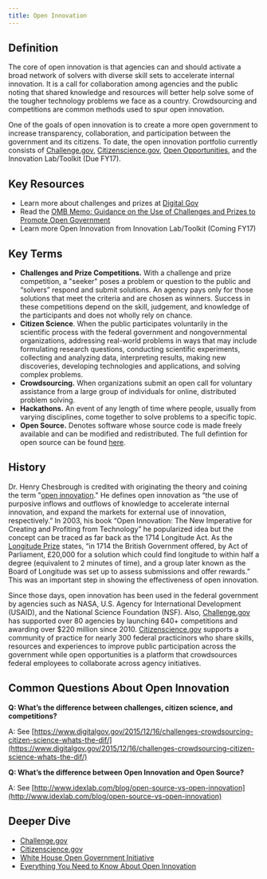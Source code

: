 ```yaml
---
title: Open Innovation
---
```


## Definition

The core of open innovation is that agencies can and should activate a broad network of solvers with diverse skill sets to accelerate internal innovation. It is a call for collaboration among agencies and the public noting that shared knowledge and resources will better help solve some of the tougher technology problems we face as a country. Crowdsourcing and competitions are common methods used to spur open innovation.

One of the goals of open innovation is to create a more open government to increase transparency, collaboration, and participation between the government and its citizens. To date, the open innovation portfolio currently consists of [Challenge.gov,](https://www.challenge.gov) [Citizenscience.gov](https://www.citizenscience.gov/), [Open Opportunities](https://openopps.digitalgov.gov/), and the Innovation Lab/Toolkit (Due FY17).

## Key Resources

* Learn more about challenges and prizes at [Digital Gov](http://digitalgov.gov)
* Read the [OMB Memo: Guidance on the Use of Challenges and Prizes to Promote Open Government](https://www.whitehouse.gov/sites/default/files/omb/assets/memoranda_2010/m10-11.pdf)
* Learn more Open Innovation from Innovation Lab/Toolkit (Coming FY17)

## Key Terms

* **Challenges and Prize Competitions.** With a challenge and prize competition, a "seeker" poses a problem or question to the public and “solvers” respond and submit solutions. An agency pays only for those solutions that meet the criteria and are chosen as winners. Success in these competitions depend on the skill, judgement, and knowledge of the participants and does not wholly rely on chance.
* **Citizen Science**. When the public participates voluntarily in the scientific process with the federal government and nongovernmental organizations, addressing real-world problems in ways that may include formulating research questions, conducting scientific experiments, collecting and analyzing data, interpreting results, making new discoveries, developing technologies and applications, and solving complex problems.
* **Crowdsourcing.** When organizations submit an open call for voluntary assistance from a large group of individuals for online, distributed problem solving.
* **Hackathons.** An event of any length of time where people, usually from varying disciplines, come together to solve problems to a specific topic.
* **Open Source.** Denotes software whose source code is made freely available and can be modified and redistributed. The full defintion for open source can be found [here](https://opensource.org/osd-annotated).

## History

Dr. Henry Chesbrough is credited with originating the theory and coining the term "[open innovation](http://www.forbes.com/sites/henrychesbrough/2011/03/21/everything-you-need-to-know-about-open-innovation/#5b92110220b4)." He defines open innovation as “the use of purposive inflows and outflows of knowledge to accelerate internal innovation, and expand the markets for external use of innovation, respectively.” In 2003, his book “Open Innovation: The New Imperative for Creating and Profiting from Technology” he popularized idea but the concept can be traced as far back as the 1714 Longitude Act. As the [Longitude Prize](https://longitudeprize.org/history) states, “in 1714 the British Government offered, by Act of Parliament, £20,000 for a solution which could find longitude to within half a degree (equivalent to 2 minutes of time), and a group later known as the Board of Longitude was set up to assess submissions and offer rewards.” This was an important step in showing the effectiveness of open innovation.

Since those days, open innovation has been used in the federal government by agencies such as NASA, U.S. Agency for International Development (USAID), and the National Science Foundation (NSF). Also, [Challenge.gov](https://www.challenge.gov/list/) has supported over 80 agencies by launching 640+ competitions and awarding over $220 million since 2010. [Citizenscience.gov](https://www.citizenscience.gov/) supports a community of practice for nearly 300 federal practicinors who share skills, resources and experiences to improve public participation across the government while open opportunities is a platform that crowdsources federal employees to collaborate across agency initiatives. 


## Common Questions About Open Innovation

**Q: What’s the difference between challenges, citizen science, and competitions?**

A: See [https://www.digitalgov.gov/2015/12/16/challenges-crowdsourcing-citizen-science-whats-the-dif/](https://www.digitalgov.gov/2015/12/16/challenges-crowdsourcing-citizen-science-whats-the-dif/)

**Q: What’s the difference between Open Innovation and Open Source?**

A: See [http://www.idexlab.com/blog/open-source-vs-open-innovation](http://www.idexlab.com/blog/open-source-vs-open-innovation)


## Deeper Dive

* [Challenge.gov](https://www.challenge.gov/)
* [Citizenscience.gov](https://www.citizenscience.gov/)
* [White House Open Government Initiative](https://www.whitehouse.gov/open)
* [Everything You Need to Know About Open Innovation](http://www.forbes.com/sites/henrychesbrough/2011/03/21/everything-you-need-to-know-about-open-innovation/#347f1e3c20b4)
